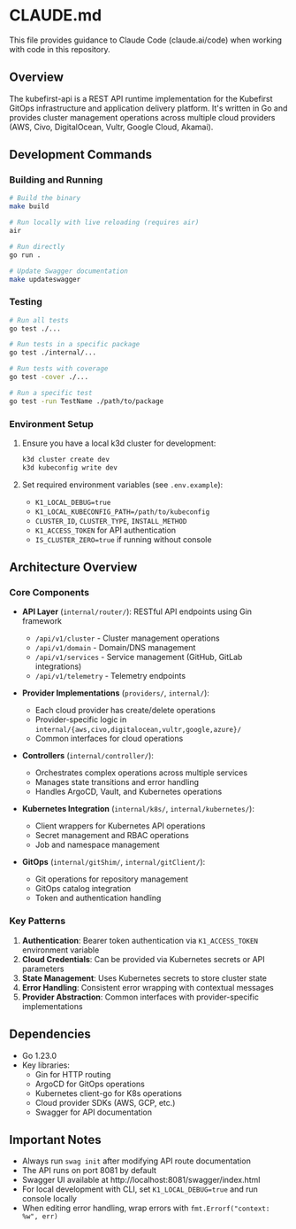 # CLAUDE.md

This file provides guidance to Claude Code (claude.ai/code) when working with code in this repository.

## Overview

The kubefirst-api is a REST API runtime implementation for the Kubefirst GitOps infrastructure and application delivery platform. It's written in Go and provides cluster management operations across multiple cloud providers (AWS, Civo, DigitalOcean, Vultr, Google Cloud, Akamai).

## Development Commands

### Building and Running

```bash
# Build the binary
make build

# Run locally with live reloading (requires air)
air

# Run directly
go run .

# Update Swagger documentation
make updateswagger
```

### Testing

```bash
# Run all tests
go test ./...

# Run tests in a specific package
go test ./internal/...

# Run tests with coverage
go test -cover ./...

# Run a specific test
go test -run TestName ./path/to/package
```

### Environment Setup

1. Ensure you have a local k3d cluster for development:
   ```bash
   k3d cluster create dev
   k3d kubeconfig write dev
   ```

2. Set required environment variables (see `.env.example`):
   - `K1_LOCAL_DEBUG=true` 
   - `K1_LOCAL_KUBECONFIG_PATH=/path/to/kubeconfig`
   - `CLUSTER_ID`, `CLUSTER_TYPE`, `INSTALL_METHOD`
   - `K1_ACCESS_TOKEN` for API authentication
   - `IS_CLUSTER_ZERO=true` if running without console

## Architecture Overview

### Core Components

- **API Layer** (`internal/router/`): RESTful API endpoints using Gin framework
  - `/api/v1/cluster` - Cluster management operations
  - `/api/v1/domain` - Domain/DNS management
  - `/api/v1/services` - Service management (GitHub, GitLab integrations)
  - `/api/v1/telemetry` - Telemetry endpoints

- **Provider Implementations** (`providers/`, `internal/`):
  - Each cloud provider has create/delete operations
  - Provider-specific logic in `internal/{aws,civo,digitalocean,vultr,google,azure}/`
  - Common interfaces for cloud operations

- **Controllers** (`internal/controller/`):
  - Orchestrates complex operations across multiple services
  - Manages state transitions and error handling
  - Handles ArgoCD, Vault, and Kubernetes operations

- **Kubernetes Integration** (`internal/k8s/`, `internal/kubernetes/`):
  - Client wrappers for Kubernetes API operations
  - Secret management and RBAC operations
  - Job and namespace management

- **GitOps** (`internal/gitShim/`, `internal/gitClient/`):
  - Git operations for repository management
  - GitOps catalog integration
  - Token and authentication handling

### Key Patterns

1. **Authentication**: Bearer token authentication via `K1_ACCESS_TOKEN` environment variable
2. **Cloud Credentials**: Can be provided via Kubernetes secrets or API parameters
3. **State Management**: Uses Kubernetes secrets to store cluster state
4. **Error Handling**: Consistent error wrapping with contextual messages
5. **Provider Abstraction**: Common interfaces with provider-specific implementations

## Dependencies

- Go 1.23.0
- Key libraries:
  - Gin for HTTP routing
  - ArgoCD for GitOps operations
  - Kubernetes client-go for K8s operations
  - Cloud provider SDKs (AWS, GCP, etc.)
  - Swagger for API documentation

## Important Notes

- Always run `swag init` after modifying API route documentation
- The API runs on port 8081 by default
- Swagger UI available at http://localhost:8081/swagger/index.html
- For local development with CLI, set `K1_LOCAL_DEBUG=true` and run console locally
- When editing error handling, wrap errors with `fmt.Errorf("context: %w", err)`